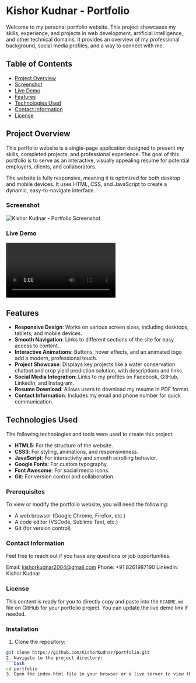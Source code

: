# Kishor Kudnar - Portfolio

Welcome to my personal portfolio website. This project showcases my skills, experience, and projects in web development, artificial intelligence, and other technical domains. It provides an overview of my professional background, social media profiles, and a way to connect with me.

## Table of Contents
- [Project Overview](#project-overview)
- [Screenshot](#screenshot)
- [Live Demo](#live-demo)
- [Features](#features)
- [Technologies Used](#technologies-used)
- [Contact Information](#contact-information)
- [License](#license)

## Project Overview
This portfolio website is a single-page application designed to present my skills, completed projects, and professional experience. The goal of this portfolio is to serve as an interactive, visually appealing resume for potential employers, clients, and collaborators.

The website is fully responsive, meaning it is optimized for both desktop and mobile devices. It uses HTML, CSS, and JavaScript to create a dynamic, easy-to-navigate interface.

### Screenshot

![Kishor Kudnar - Portfolio Screenshot](https://raw.githubusercontent.com/KishorKudnar/Kishor-Kudnar---Portfoliot/main/Portfolio.png)

### Live Demo

![You can view the live version of my portfolio here.](https://raw.githubusercontent.com/KishorKudnar/Kishor-Kudnar---Portfolio/main/KishorKudnar-Portfolio.mp4)

## Features
- **Responsive Design**: Works on various screen sizes, including desktops, tablets, and mobile devices.
- **Smooth Navigation**: Links to different sections of the site for easy access to content.
- **Interactive Animations**: Buttons, hover effects, and an animated logo add a modern, professional touch.
- **Project Showcase**: Displays key projects like a water conservation chatbot and crop yield prediction solution, with descriptions and links.
- **Social Media Integration**: Links to my profiles on Facebook, GitHub, LinkedIn, and Instagram.
- **Resume Download**: Allows users to download my resume in PDF format.
- **Contact Information**: Includes my email and phone number for quick communication.

## Technologies Used
The following technologies and tools were used to create this project:
- **HTML5**: For the structure of the website.
- **CSS3**: For styling, animations, and responsiveness.
- **JavaScript**: For interactivity and smooth scrolling behavior.
- **Google Fonts**: For custom typography.
- **Font Awesome**: For social media icons.
- **Git**: For version control and collaboration.
  

### Prerequisites
To view or modify the portfolio website, you will need the following:
- A web browser (Google Chrome, Firefox, etc.)
- A code editor (VSCode, Sublime Text, etc.)
- Git (for version control)

### Contact Information
Feel free to reach out if you have any questions or job opportunities.

Email: kishorkudnar2004@gmail.com
Phone: +91 8261987190
LinkedIn: Kishor Kudnar

### License

This content is ready for you to directly copy and paste into the `README.md` file on GitHub for your portfolio project. You can update the live demo link if needed.

 ### Installation
 1. Clone the repository:
   ```bash
   git clone https://github.com/KishorKudnar/portfolio.git
 2. Navigate to the project directory: 
  ```bash
  cd portfolio
 3. Open the index.html file in your browser or a live server to view the portfolio.


